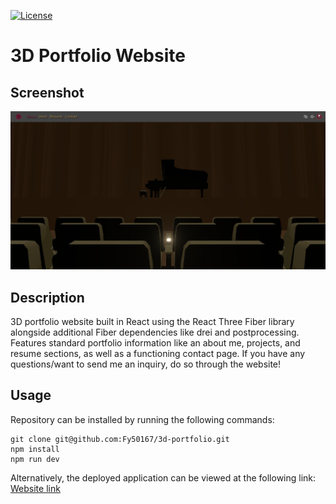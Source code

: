 [![License](https://img.shields.io/badge/license-Unlicense-blue.svg)](http://unlicense.org/)

# 3D Portfolio Website

## Screenshot

![Site screenshot](/public/screenshot.jpeg)

## Description

3D portfolio website built in React using the React Three Fiber library alongside additional Fiber dependencies like drei and postprocessing. Features standard portfolio information like an about me, projects, and resume sections, as well as a functioning contact page. If you have any questions/want to send me an inquiry, do so through the website!

## Usage

Repository can be installed by running the following commands:

```console
git clone git@github.com:Fy50167/3d-portfolio.git
npm install
npm run dev
```

Alternatively, the deployed application can be viewed at the following link: [Website link](https://www.francisyang.com)
